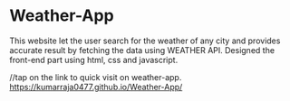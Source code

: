 # Weather-App
This website let the user search for the weather of any city and provides accurate result by fetching the data using 
WEATHER API. Designed the front-end part using html, css and javascript.

//tap on the link to quick visit on weather-app.
https://kumarraja0477.github.io/Weather-App/
